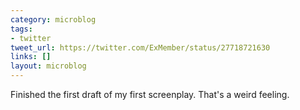 ```yaml
---
category: microblog
tags:
- twitter
tweet_url: https://twitter.com/ExMember/status/27718721630
links: []
layout: microblog
---
```

Finished the first draft of my first screenplay. That's a weird feeling.
